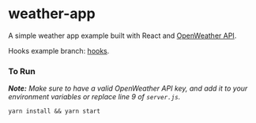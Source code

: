 # weather-app
A simple weather app example built with React and [OpenWeather API](https://openweathermap.org/api).

Hooks example branch: [hooks](https://github.com/apdesch/weather-app/tree/hooks).

### To Run

_**Note:** Make sure to have a valid OpenWeather API key, and add it to your environment variables or replace line 9 of `server.js`._

`yarn install && yarn start`
